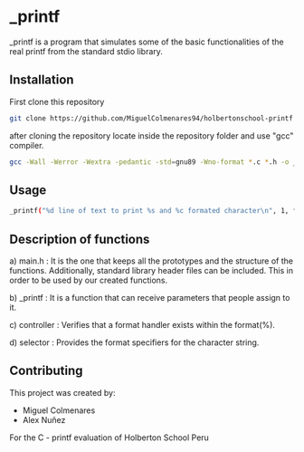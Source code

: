 # _printf

_printf is a program that simulates some of the basic functionalities of the real printf from the standard stdio library. 

## Installation

First clone this repository 

```bash
git clone https://github.com/MiguelColmenares94/holbertonschool-printf
```
after cloning the repository locate inside the repository folder and use "gcc" compiler.

```bash
gcc -Wall -Werror -Wextra -pedantic -std=gnu89 -Wno-format *.c *.h -o _printf
```

## Usage
```bash 
_printf("%d line of text to print %s and %c formated character\n", 1, followed by a formated string, a);
```

## Description of functions

a) main.h : It is the one that keeps all the prototypes and the structure of the functions. Additionally, standard library header files can be included. This in order to be used by our created functions.

b) _printf : It is a function that can receive parameters that people assign to it.

c) controller : Verifies that a format handler exists within the format(%).

d) selector : Provides the format specifiers for the character string.

## Contributing

This project was created by:

- Miguel Colmenares
- Alex Nuñez

For the C - printf evaluation of Holberton School Peru

